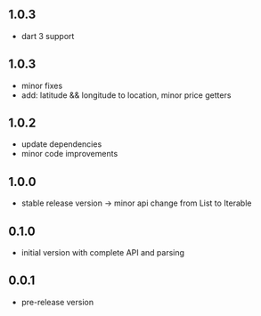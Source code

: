 ## 1.0.3
- dart 3 support

## 1.0.3
- minor fixes
- add: latitude && longitude to location, minor price getters

## 1.0.2
- update dependencies
- minor code improvements

## 1.0.0

- stable release version
-> minor api change from List to Iterable 

## 0.1.0

- initial version with complete API and parsing

## 0.0.1

- pre-release version
